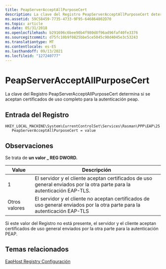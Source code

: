 ```yaml
---
title: PeapServerAcceptAllPurposeCert
description: La clave del Registro PeapServerAcceptAllPurposeCert determina si se aceptan certificados de uso completo para la autenticación peap.
ms.assetid: 59C58459-7735-4733-9F95-646864802D70
ms.topic: article
ms.date: 05/31/2018
ms.openlocfilehash: b291696c6bee90b4f980d8f96ad96faf40fe3376
ms.sourcegitcommit: d75fc10b9f0825bbe5ce5045c90d4045e3c53243
ms.translationtype: MT
ms.contentlocale: es-ES
ms.lasthandoff: 09/13/2021
ms.locfileid: "127240777"
---
```

# <a name="peapserveracceptallpurposecert"></a>PeapServerAcceptAllPurposeCert

La clave del Registro PeapServerAcceptAllPurposeCert determina si se aceptan certificados de uso completo para la autenticación peap.

## <a name="registry-entry"></a>Entrada del Registro

```
HKEY_LOCAL_MACHINE\System\CurrentControlSet\Services\Rasman\PPP\EAP\25
   PeapServerAcceptAllPurposeCert = value
```

## <a name="remarks"></a>Observaciones

Se trata de **un valor \_ REG DWORD.**



| Value        | Descripción                                                                                                 |
|--------------|-------------------------------------------------------------------------------------------------------------|
| 1            | El servidor y el cliente aceptan certificados de uso general enviados por la otra parte para la autenticación EAP-TLS.       |
| Otros valores | El servidor y el cliente no aceptan certificados de uso general enviados por la otra parte para la autenticación EAP-TLS |



 

Si este valor del Registro no está presente, el servidor y el cliente aceptan certificados de uso general enviados por la otra parte para la autenticación PEAP.

## <a name="related-topics"></a>Temas relacionados

<dl> <dt>

[EapHost Registry Configuración](eaphost-registry-settings.md)
</dt> </dl>

 

 




